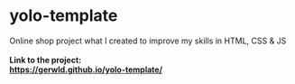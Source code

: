 # yolo-template
Online shop project what I created to improve my skills in HTML, CSS & JS<br>
<br>
<b>Link to the project:<b><br>
https://gerwld.github.io/yolo-template/
